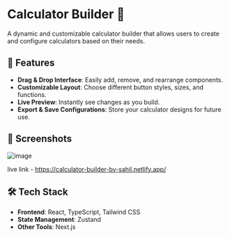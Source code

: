 # Calculator Builder 🔢

A dynamic and customizable calculator builder that allows users to create and configure calculators based on their needs.

## 🚀 Features

- **Drag & Drop Interface**: Easily add, remove, and rearrange components.
- **Customizable Layout**: Choose different button styles, sizes, and functions.
- **Live Preview**: Instantly see changes as you build.
- **Export & Save Configurations**: Store your calculator designs for future use.

## 📸 Screenshots

![image](https://github.com/user-attachments/assets/c8184421-1b33-43b4-bc34-85fa3d296123)


live link - https://calculator-builder-by-sahil.netlify.app/

## 🛠 Tech Stack

- **Frontend**: React, TypeScript, Tailwind CSS
- **State Management**: Zustand
- **Other Tools**: Next.js
